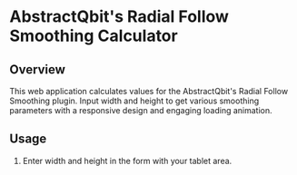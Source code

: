 # AbstractQbit's Radial Follow Smoothing Calculator

## Overview

This web application calculates values for the AbstractQbit's Radial Follow Smoothing plugin. Input width and height to get various smoothing parameters with a responsive design and engaging loading animation.

## Usage

1. Enter width and height in the form with your tablet area.
